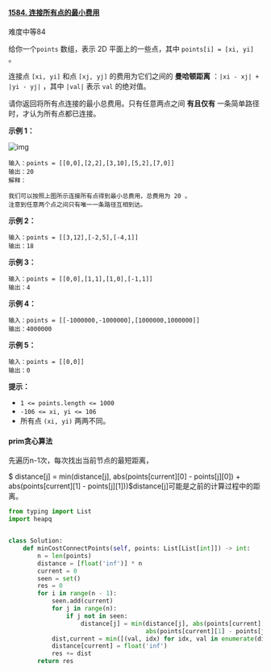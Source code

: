 #### [1584. 连接所有点的最小费用](https://leetcode-cn.com/problems/min-cost-to-connect-all-points/)

难度中等84

给你一个`points` 数组，表示 2D 平面上的一些点，其中 `points[i] = [xi, yi]` 。

连接点 `[xi, yi]` 和点 `[xj, yj]` 的费用为它们之间的 **曼哈顿距离** ：`|xi - xj| + |yi - yj|` ，其中 `|val|` 表示 `val` 的绝对值。

请你返回将所有点连接的最小总费用。只有任意两点之间 **有且仅有** 一条简单路径时，才认为所有点都已连接。

 

**示例 1：**

![img](https://assets.leetcode.com/uploads/2020/08/26/d.png)

```
输入：points = [[0,0],[2,2],[3,10],[5,2],[7,0]]
输出：20
解释：

我们可以按照上图所示连接所有点得到最小总费用，总费用为 20 。
注意到任意两个点之间只有唯一一条路径互相到达。
```

**示例 2：**

```
输入：points = [[3,12],[-2,5],[-4,1]]
输出：18
```

**示例 3：**

```
输入：points = [[0,0],[1,1],[1,0],[-1,1]]
输出：4
```

**示例 4：**

```
输入：points = [[-1000000,-1000000],[1000000,1000000]]
输出：4000000
```

**示例 5：**

```
输入：points = [[0,0]]
输出：0
```

 

**提示：**

- `1 <= points.length <= 1000`
- `-106 <= xi, yi <= 106`
- 所有点 `(xi, yi)` 两两不同。





#### prim贪心算法

先遍历n-1次，每次找出当前节点的最短距离，

$  distance[j] = min(distance[j], abs(points[current][0] - points[j][0]) +
                                      abs(points[current][1] - points[j][1]))$distance[j]可能是之前的计算过程中的距离。

```python
from typing import List
import heapq


class Solution:
    def minCostConnectPoints(self, points: List[List[int]]) -> int:
        n = len(points)
        distance = [float('inf')] * n
        current = 0
        seen = set()
        res = 0
        for i in range(n - 1):
            seen.add(current)
            for j in range(n):
                if j not in seen:
                    distance[j] = min(distance[j], abs(points[current][0] - points[j][0]) +
                                      abs(points[current][1] - points[j][1]))
            dist,current = min([(val, idx) for idx, val in enumerate(distance)])
            distance[current] = float('inf')
            res += dist
        return res
```